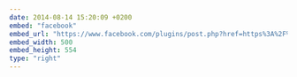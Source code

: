 ```yaml
---
date: 2014-08-14 15:20:09 +0200
embed: "facebook"
embed_url: "https://www.facebook.com/plugins/post.php?href=https%3A%2F%2Fwww.facebook.com%2Fphoto.php%3Ffbid%3D10202312502125403%26set%3Da.10201583681225336.1073741829.1577098652%26type%3D3&width=500"
embed_width: 500
embed_height: 554
type: "right"
---
```


